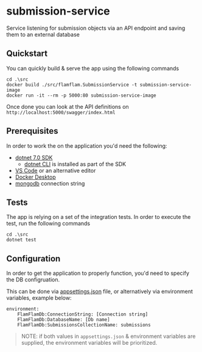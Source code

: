 # submission-service
Service listening for submission objects via an API endpoint and saving them to an external database

## Quickstart

You can quickly build & serve the app using the following commands

```
cd .\src
docker build ./src/flamflam.SubmissionService -t submission-service-image
docker run -it --rm -p 5000:80 submission-service-image
```

Once done you can look at the API definitions on `http://localhost:5000/swagger/index.html`

## Prerequisites

In order to work the on the application you'd need the following: 
* [dotnet 7.0 SDK](https://dotnet.microsoft.com/en-us/download/dotnet/7.0)
    * [dotnet CLI](https://learn.microsoft.com/en-us/dotnet/core/tools/) is installed as part of the SDK
* [VS Code](https://code.visualstudio.com/) or an alternative editor
* [Docker Desktop](https://www.docker.com/products/docker-desktop/)
* [mongodb](https://www.mongodb.com/) connection string


## Tests

The app is relying on a set of the integration tests. 
In order to execute the test, run the following commands

```
cd .\src
dotnet test
```

## Configuration

In order to get the application to properly function, you'd need to specify the DB configruation. 

This can be done via [appsettings.json](./src/flamflam.SubmissionService/appsettings.json) file, or alternatively via environment variables, example below:

```
environment:
    FlamFlamDb:ConnectionString: [Connection string]
    FlamFlamDb:DatabaseName: [Db name]
    FlamFlamDb:SubmissionsCollectionName: submissions
```

> NOTE: if both values in `appsettings.json` & environment variables are supplied, the environment variables will be prioritized. 